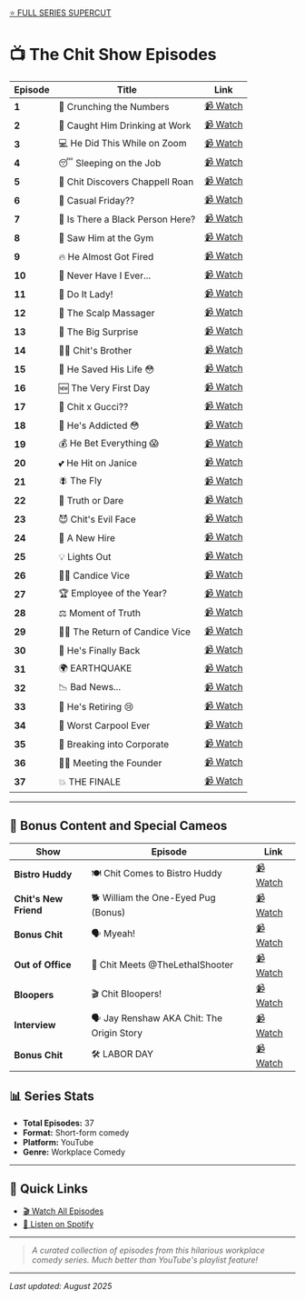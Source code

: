 [⭐️ FULL SERIES SUPERCUT](https://www.youtube.com/watch?v=3fnRdtPsN4w)

# 📺 The Chit Show Episodes

| Episode | Title | Link |
|---------|-------|------|
| **1** | 🧮 Crunching the Numbers | [📹 Watch](https://youtube.com/shorts/wBC_HznrWaU) |
| **2** | 🍺 Caught Him Drinking at Work | [📹 Watch](https://www.youtube.com/watch?v=Wqqd5rin490) |
| **3** | 💻 He Did This While on Zoom | [📹 Watch](https://www.youtube.com/watch?v=zGo4kQXx-q8) |
| **4** | 😴 Sleeping on the Job | [📹 Watch](https://www.youtube.com/watch?v=a5ezV2xWDHo) |
| **5** | 🎤 Chit Discovers Chappell Roan | [📹 Watch](https://www.youtube.com/watch?v=xHIail0wJyQ) |
| **6** | 👕 Casual Friday?? | [📹 Watch](https://www.youtube.com/watch?v=jYvyW8k0kNw) |
| **7** | 🤔 Is There a Black Person Here? | [📹 Watch](https://www.youtube.com/watch?v=HMCnnLJ2Xgg) |
| **8** | 💪 Saw Him at the Gym | [📹 Watch](https://www.youtube.com/shorts/LP3tiz17k5E) |
| **9** | 🔥 He Almost Got Fired | [📹 Watch](https://www.youtube.com/watch?v=zgRYibGXF-c) |
| **10** | 🎯 Never Have I Ever... | [📹 Watch](https://www.youtube.com/watch?v=xqyEL5LNPfg) |
| **11** | 💃 Do It Lady! | [📹 Watch](https://www.youtube.com/watch?v=miE07JBZO6Q) |
| **12** | 💆 The Scalp Massager | [📹 Watch](https://www.youtube.com/watch?v=CcnQImxXVaY) |
| **13** | 🎁 The Big Surprise | [📹 Watch](https://www.youtube.com/watch?v=xx4nX181jG0) |
| **14** | 👨‍👦 Chit's Brother | [📹 Watch](https://www.youtube.com/watch?v=cS4esBKZHKw) |
| **15** | 🦸 He Saved His Life 😳 | [📹 Watch](https://www.youtube.com/watch?v=uvPiDCIF6HA) |
| **16** | 🆕 The Very First Day | [📹 Watch](https://www.youtube.com/watch?v=HPwNG24kdUo) |
| **17** | 👜 Chit x Gucci?? | [📹 Watch](https://www.youtube.com/watch?v=QAt7OMg-694) |
| **18** | 🎲 He's Addicted 😳 | [📹 Watch](https://www.youtube.com/watch?v=W1x6GgH5ONo) |
| **19** | 💰 He Bet Everything 😱 | [📹 Watch](https://www.youtube.com/watch?v=f8uQM14z7Uw) |
| **20** | 💕 He Hit on Janice | [📹 Watch](https://www.youtube.com/watch?v=wvzWEyGofHM) |
| **21** | 🪰 The Fly | [📹 Watch](https://www.youtube.com/watch?v=OYe4r_sAeS8) |
| **22** | 🎲 Truth or Dare | [📹 Watch](https://www.youtube.com/watch?v=qb62fd0Hd48) |
| **23** | 😈 Chit's Evil Face | [📹 Watch](https://www.youtube.com/watch?v=iZ9kJyao0fE) |
| **24** | 👋 A New Hire | [📹 Watch](https://www.youtube.com/watch?v=Tc3rn1Qm8EU) |
| **25** | 💡 Lights Out | [📹 Watch](https://www.youtube.com/watch?v=4dg_uqFA688) |
| **26** | 👩‍💼 Candice Vice | [📹 Watch](https://www.youtube.com/watch?v=DOMASwCnwk4) |
| **27** | 🏆 Employee of the Year? | [📹 Watch](https://www.youtube.com/watch?v=__EwrZEY9Ts) |
| **28** | ⚖️ Moment of Truth | [📹 Watch](https://www.youtube.com/watch?v=ctMKq9EjgHs) |
| **29** | 👩‍💼 The Return of Candice Vice | [📹 Watch](https://www.youtube.com/watch?v=V9JnpOdvktU) |
| **30** | 🔄 He's Finally Back | [📹 Watch](https://www.youtube.com/watch?v=SQWqdqANsq4) |
| **31** | 🌍 EARTHQUAKE | [📹 Watch](https://www.youtube.com/watch?v=h7ZFyIQR1xQ) |
| **32** | 📉 Bad News... | [📹 Watch](https://www.youtube.com/watch?v=4QM6-hwlhH8) |
| **33** | 👋 He's Retiring 😢 | [📹 Watch](https://www.youtube.com/watch?v=R-qoWzHByGY) |
| **34** | 🚗 Worst Carpool Ever | [📹 Watch](https://www.youtube.com/watch?v=z3b4pns_6hY) |
| **35** | 🏢 Breaking into Corporate | [📹 Watch](https://www.youtube.com/watch?v=HCndALa4-2c) |
| **36** | 🧑‍💼 Meeting the Founder | [📹 Watch](https://www.youtube.com/watch?v=AxmPuH_oy3s) |
| **37** | 💥 THE FINALE | [📹 Watch](https://www.youtube.com/watch?v=HON6_j4hMGY) |

---

## 🌟 Bonus Content and Special Cameos

| Show | Episode | Link |
|------|---------|------|
| **Bistro Huddy** | 🍽️ Chit Comes to Bistro Huddy | [📹 Watch](https://www.youtube.com/shorts/QiBykgqNSyE) |
| **Chit's New Friend** | 🐕 William the One-Eyed Pug (Bonus) | [📹 Watch](https://www.youtube.com/shorts/GsBMXsQ0fgY) |
| **Bonus Chit** | 🗣️ Myeah! | [📹 Watch](https://youtube.com/shorts/YhYXYQGk27g) |
| **Out of Office** | 🎯 Chit Meets @TheLethalShooter | [📹 Watch](https://www.youtube.com/watch?v=DIP3qPkH3X8) |
| **Bloopers** | 🎬 Chit Bloopers! | [📹 Watch](https://www.youtube.com/watch?v=ldrHbLf93vU) |
| **Interview** | 🗣️ Jay Renshaw AKA Chit: The Origin Story | [📹 Watch](https://www.youtube.com/watch?v=74QkrnbnPmk) |
| **Bonus Chit** | 🛠️ LABOR DAY | [📹 Watch](https://www.youtube.com/watch?v=oULwaH-cDE0) |

## 📊 Series Stats

- **Total Episodes:** 37
- **Format:** Short-form comedy
- **Platform:** YouTube
- **Genre:** Workplace Comedy

---

## 🔗 Quick Links

- [🎬 Watch All Episodes](https://www.youtube.com/@thechitshow)
- [🎵 Listen on Spotify](https://open.spotify.com/album/27DnY0QceJpwQbKMYsSU4y)

---

> *A curated collection of episodes from this hilarious workplace comedy series. Much better than YouTube's playlist feature!*

---

*Last updated: August 2025*